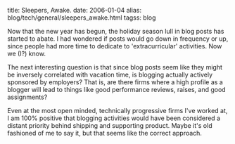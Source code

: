 title: Sleepers, Awake.
date: 2006-01-04
alias: blog/tech/general/sleepers_awake.html
tagss: blog

Now that the new year has begun, the holiday season lull in blog posts
has started to abate.  I had wondered if posts would go down in
frequency or up, since people had more time to dedicate to
'extracurricular' activities.  Now we (I?)  know.

The next interesting question is that since blog posts seem like they
might be inversely correlated with vacation time, is blogging actually
actively sponsored by employers?  That is, are there firms where a
high profile as a blogger will lead to things like good performance
reviews, raises, and good assignments?

Even at the most open minded, technically progressive firms I've
worked at, I am 100% positive that blogging activities would have been
considered a distant priority behind shipping and supporting
product. Maybe it's old fashioned of me to say it, but that seems like
the correct approach.
